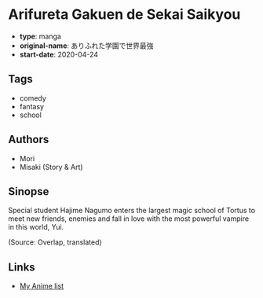 # Arifureta Gakuen de Sekai Saikyou

-   **type**: manga
-   **original-name**: ありふれた学園で世界最強
-   **start-date**: 2020-04-24

## Tags

-   comedy
-   fantasy
-   school

## Authors

-   Mori
-   Misaki (Story & Art)

## Sinopse

Special student Hajime Nagumo enters the largest magic school of Tortus to meet new friends, enemies and fall in love with the most powerful vampire in this world, Yui.

(Source: Overlap, translated)

## Links

-   [My Anime list](https://myanimelist.net/manga/128632/Arifureta_Gakuen_de_Sekai_Saikyou)
